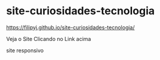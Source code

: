 # site-curiosidades-tecnologia

https://filipyj.github.io/site-curiosidades-tecnologia/ 

Veja o Site Clicando no Link acima 


 site responsivo 
